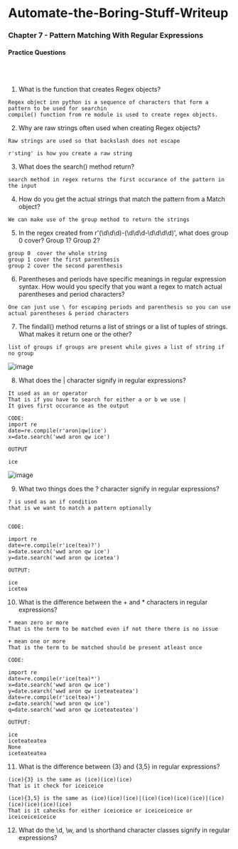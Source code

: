 # Automate-the-Boring-Stuff-Writeup

<h3>Chapter 7 - Pattern Matching With Regular Expressions</h3>

<h4>Practice Questions </h4><br></br>

1. What is the function that creates Regex objects?

```
Regex object inn python is a sequence of characters that form a pattern to be used for searchin
compile() function from re module is used to create regex objects.
```

2. Why are raw strings often used when creating Regex objects?

```
Raw strings are used so that backslash does not escape

r'sting' is how you create a raw string
```

3. What does the search() method return?

```
search method in regex returns the first occurance of the pattern in the input
```

4. How do you get the actual strings that match the pattern from a Match object?

```
We can make use of the group method to return the strings
```

5. In the regex created from r'(\d\d\d)-(\d\d\d-\d\d\d\d)', what does group 0 cover? Group 1? Group 2?

```
group 0  cover the whole string
group 1 cover the first parenthesis
group 2 cover the second parenthesis
```

6. Parentheses and periods have specific meanings in regular expression syntax. How would you specify that you want a regex to match actual parentheses and period characters?

```
One can just use \ for escaping periods and parenthesis so you can use actual parentheses & period characters
```

7. The findall() method returns a list of strings or a list of tuples of strings. What makes it return one or the other?

```
list of groups if groups are present while gives a list of string if no group
```
![image](https://user-images.githubusercontent.com/113903135/218538571-9b7a92b8-663f-4062-8fe3-5be82645e2cf.png)

8. What does the | character signify in regular expressions?

```
It used as an or operator 
That is if you have to search for either a or b we use | 
It gives first occurance as the output

CODE:
import re
date=re.compile(r'aron|qw|ice')
x=date.search('wwd aron qw ice')

OUTPUT

ice
```
![image](https://user-images.githubusercontent.com/113903135/218544287-3ccb2760-e5fe-4ea8-bb77-f730a3f2a52c.png)


9. What two things does the ? character signify in regular expressions?

```
? is used as an if condition
that is we want to match a pattern optionally


CODE:

import re
date=re.compile(r'ice(tea)?')
x=date.search('wwd aron qw ice')
y=date.search('wwd aron qw icetea')

OUTPUT:

ice
icetea
```
10. What is the difference between the + and * characters in regular expressions?

```
* mean zero or more 
That is the term to be matched even if not there there is no issue

+ mean one or more 
That is the term to be matched should be present atleast once 

CODE:

import re
date=re.compile(r'ice(tea)*')
x=date.search('wwd aron qw ice')
y=date.search('wwd aron qw iceteateatea')
date=re.compile(r'ice(tea)+')
z=date.search('wwd aron qw ice')
q=date.search('wwd aron qw iceteateatea')

OUTPUT:

ice
iceteateatea
None
iceteateatea

```
11. What is the difference between {3} and {3,5} in regular expressions?

```
(ice){3} is the same as (ice)(ice)(ice)
That is it check for iceiceice

(ice){3,5} is the same as (ice)(ice)(ice)|(ice)(ice)(ice)(ice)|(ice)(ice)(ice)(ice)(ice)
That is it cahecks for either iceiceice or iceiceiceice or iceiceiceiceice
```

12. What do the \d, \w, and \s shorthand character classes signify in regular expressions?
```
```

